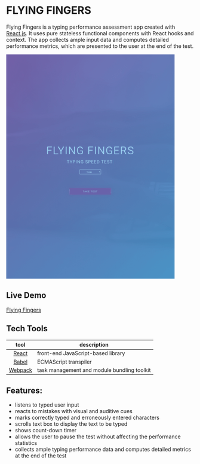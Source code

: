 # FLYING FINGERS

Flying Fingers is a typing performance assessment app created with [React.js](http://facebook.github.io/react/index.html). It uses pure stateless functional components with React hooks and context. The app collects ample input data and computes detailed performance metrics, which are presented to the user at the end of the test.

![](https://github.com/dandybytes/flying-fingers/blob/master/docs/flyingfingers-min.PNG)

## Live Demo

[Flying Fingers](https://dandyflyingfingers.netlify.com/)

## Tech Tools

|                        tool                         | description                                 |
| :-------------------------------------------------: | ------------------------------------------- |
| [React](http://facebook.github.io/react/index.html) | front-end JavaScript-based library          |
|            [Babel](https://babeljs.io/)             | ECMAScript transpiler                       |
|         [Webpack](https://webpack.js.org/)          | task management and module bundling toolkit |

## Features:

-   listens to typed user input
-   reacts to mistakes with visual and auditive cues
-   marks correctly typed and erroneously entered characters
-   scrolls text box to display the text to be typed
-   shows count-down timer
-   allows the user to pause the test without affecting the performance statistics
-   collects ample typing performance data and computes detailed metrics at the end of the test
